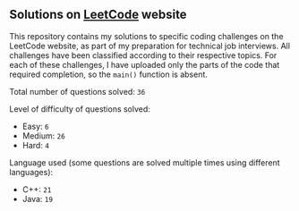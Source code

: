 ## Solutions on [LeetCode](https://leetcode.com/) website

This repository contains my solutions to specific coding challenges on the LeetCode website, as part of my preparation for technical job interviews. All challenges have been classified according to their respective topics. For each of these challenges, I have uploaded only the parts of the code that required completion, so the `main()` function is absent.

Total number of questions solved: `36`

Level of difficulty of questions solved:
* Easy: `6`
* Medium: `26`
* Hard: `4`

Language used (some questions are solved multiple times using different languages):
* C++: `21`
* Java: `19`
